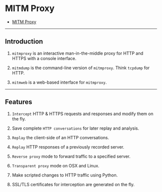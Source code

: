# MITM Proxy

* [MITM Proxy](https://mitmproxy.org)

---

## Introduction

1. `mitmproxy` is an interactive man-in-the-middle proxy for HTTP and HTTPS with a console interface.

2. `mitmdump` is the command-line version of `mitmproxy`. Think `tcpdump` for HTTP.

3. `mitmweb` is a web-based interface for `mitmproxy`.

---

## Features

1. `Intercept` HTTP & HTTPS requests and responses and modify them on the fly.

2. Save complete `HTTP conversations` for later replay and analysis.

3. `Replay` the client-side of an HTTP conversations.

4. `Replay` HTTP responses of a previously recorded server.

5. `Reverse proxy` mode to forward traffic to a specified server.

6. `Transparent proxy` mode on OSX and Linux.

7. Make scripted changes to HTTP traffic using Python.

8. SSL/TLS certificates for interception are generated on the fly.


